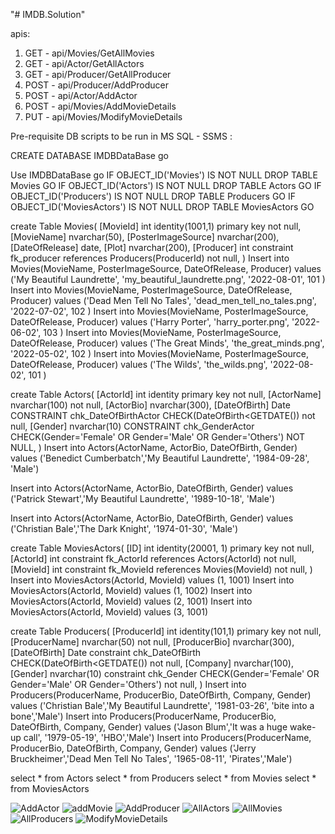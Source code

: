 "# IMDB.Solution" 

apis:
1. GET - api/Movies/GetAllMovies
2. GET - api/Actor/GetAllActors
3. GET - api/Producer/GetAllProducer
3. POST - api/Producer/AddProducer
5. POST - api/Actor/AddActor
6. POST - api/Movies/AddMovieDetails
7. PUT - api/Movies/ModifyMovieDetails


Pre-requisite DB scripts to be run in MS SQL - SSMS :

CREATE DATABASE IMDBDataBase
go

Use IMDBDataBase
go
IF OBJECT_ID('Movies')  IS NOT NULL
DROP TABLE Movies
GO
IF OBJECT_ID('Actors')  IS NOT NULL
DROP TABLE Actors
GO
IF OBJECT_ID('Producers')  IS NOT NULL
DROP TABLE Producers
GO
IF OBJECT_ID('MoviesActors')  IS NOT NULL
DROP TABLE MoviesActors
GO

create Table Movies(
		[MovieId] int identity(1001,1) primary key not null,
		[MovieName] nvarchar(50),
		[PosterImageSource] nvarchar(200),
		[DateOfRelease] date,
		[Plot] nvarchar(200),
		[Producer] int constraint fk_producer references Producers(ProducerId) not null,
		)
Insert into Movies(MovieName, PosterImageSource, DateOfRelease, Producer) values
	('My Beautiful Laundrette', 'my_beautiful_laundrette.png', '2022-08-01', 101 )
Insert into Movies(MovieName, PosterImageSource, DateOfRelease, Producer) values
	('Dead Men Tell No Tales', 'dead_men_tell_no_tales.png', '2022-07-02', 102 )
Insert into Movies(MovieName, PosterImageSource, DateOfRelease, Producer) values
	('Harry Porter', 'harry_porter.png', '2022-06-02', 103 )
Insert into Movies(MovieName, PosterImageSource, DateOfRelease, Producer) values
	('The Great Minds', 'the_great_minds.png', '2022-05-02', 102 )
Insert into Movies(MovieName, PosterImageSource, DateOfRelease, Producer) values
	('The Wilds', 'the_wilds.png', '2022-08-02', 101 )
	
create Table Actors(
		[ActorId] int identity primary key not null,
		[ActorName] nvarchar(100) not null,
		[ActorBio] nvarchar(300),
		[DateOfBirth] Date CONSTRAINT chk_DateOfBirthActor CHECK(DateOfBirth<GETDATE()) not null,
		[Gender] nvarchar(10) CONSTRAINT chk_GenderActor CHECK(Gender='Female' OR Gender='Male' OR Gender='Others') NOT NULL,
		)
Insert into Actors(ActorName, ActorBio, DateOfBirth, Gender) values 
	('Benedict Cumberbatch','My Beautiful Laundrette', '1984-09-28', 'Male')

Insert into Actors(ActorName, ActorBio, DateOfBirth, Gender) values 
	('Patrick Stewart','My Beautiful Laundrette', '1989-10-18', 'Male')

Insert into Actors(ActorName, ActorBio, DateOfBirth, Gender) values 
	('Christian Bale','The Dark Knight', '1974-01-30', 'Male')

create Table MoviesActors(
	[ID] int identity(20001, 1) primary key not null,
	[ActorId] int constraint fk_ActorId references Actors(ActorId) not null,
	[MovieId] int constraint fk_MovieId references Movies(MovieId) not null,
	)
Insert into MoviesActors(ActorId, MovieId) values (1, 1001)
Insert into MoviesActors(ActorId, MovieId) values (1, 1002)
Insert into MoviesActors(ActorId, MovieId) values (2, 1001)
Insert into MoviesActors(ActorId, MovieId) values (3, 1001)


create Table Producers(
		[ProducerId] int identity(101,1) primary key not null,
		[ProducerName] nvarchar(50) not null,
		[ProducerBio] nvarchar(300),
		[DateOfBirth] Date constraint chk_DateOfBirth CHECK(DateOfBirth<GETDATE()) not null,
		[Company] nvarchar(100),
		[Gender] nvarchar(10) constraint chk_Gender CHECK(Gender='Female' OR Gender='Male' OR Gender='Others') not null,
		)
Insert into Producers(ProducerName, ProducerBio, DateOfBirth, Company, Gender) values
	('Christian Bale','My Beautiful Laundrette', '1981-03-26', 'bite into a bone','Male')
Insert into Producers(ProducerName, ProducerBio, DateOfBirth, Company, Gender) values
	('Jason Blum','It was a huge wake-up call', '1979-05-19', 'HBO','Male')
Insert into Producers(ProducerName, ProducerBio, DateOfBirth, Company, Gender) values
	('Jerry Bruckheimer','Dead Men Tell No Tales', '1965-08-11', 'Pirates','Male')

select * from Actors
select * from Producers
select * from Movies
select * from MoviesActors





![AddActor](https://user-images.githubusercontent.com/109970604/182088373-d6084db2-147d-4cc7-8224-215efbb98ab9.png)
![addMovie](https://user-images.githubusercontent.com/109970604/182088375-0076f400-7a10-4d62-8a9d-acd9742891d2.png)
![AddProducer](https://user-images.githubusercontent.com/109970604/182088376-d34e4b2e-e343-4ba6-81ee-de7431755921.png)
![AllActors](https://user-images.githubusercontent.com/109970604/182088380-b9df20bc-e987-447a-b05a-bfd41d6ea0a5.png)
![AllMovies](https://user-images.githubusercontent.com/109970604/182088384-cac253e8-48a9-49f5-9bef-7c027d02a956.png)
![AllProducers](https://user-images.githubusercontent.com/109970604/182088388-b8be6d82-36c4-4374-b07b-7b0c4d5270de.png)
![ModifyMovieDetails](https://user-images.githubusercontent.com/109970604/182088442-854d29e5-d0b4-4582-b710-93942107f81d.png)








